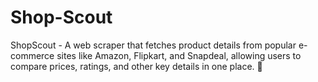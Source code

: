 # Shop-Scout
ShopScout - A web scraper that fetches product details from popular e-commerce sites like Amazon, Flipkart, and Snapdeal, allowing users to compare prices, ratings, and other key details in one place. 🚀
